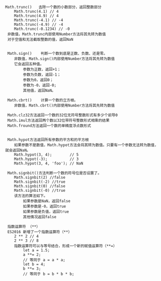     Math.trunc()   去除一个数的小数部分，返回整数部分
        Math.trunc(4.1) // 4
        Math.trunc(4.9) // 4
        Math.trunc(-4.1) // -4
        Math.trunc(-4.9) // -4
        Math.trunc(-0.1234) // -0
     非数值，Math.trunc内部使用Number方法将其先转为数值
     对于空值和无法截取整数的值，返回NaN


     Math.sign()    判断一个数到底是正数、负数、还是零。
        非数值，Math.sign()内部使用Number方法将其先转为数值
        它会返回五种值。
            参数为正数，返回+1；
            参数为负数，返回-1；
            参数为0，返回0；
            参数为-0，返回-0;
            其他值，返回NaN。

     Math.cbrt()    计算一个数的立方根。
        非数值，Math.cbrt()内部使用Number方法将其先转为数值

     Math.clz32方法返回一个数的32位无符号整数形式有多少个前导0
     Math.imul方法返回两个数以32位带符号整数形式相乘的结果
     Math.fround方法返回一个数的单精度浮点数形式


     Math.hypot方法返回所有参数的平方和的平方根
        如果参数不是数值，Math.hypot方法会将其转为数值。只要有一个参数无法转为数值，就会返回NaN。
        Math.hypot(3, 4);        // 5
        Math.hypot(-3);          // 3
        Math.hypot(3, 4, 'foo'); // NaN

     Math.signbit()方法判断一个数的符号位是否设置了。
        Math.signbit(2) //false
        Math.signbit(-2) //true
        Math.signbit(0) //false
        Math.signbit(-0) //true
        该方法的算法如下。
            如果参数是NaN，返回false
            如果参数是-0，返回true
            如果参数是负值，返回true
            其他情况返回false

     指数运算符 （**）
     ES2016 新增了一个指数运算符（**）
        2 ** 2 // 4
        2 ** 3 // 8
        指数运算符可以与等号结合，形成一个新的赋值运算符（**=）
            let a = 1.5;
            a **= 2;
            // 等同于 a = a * a;
            let b = 4;
            b **= 3;
            // 等同于 b = b * b * b;